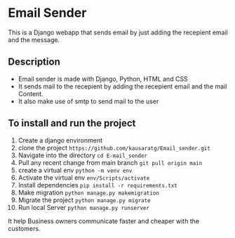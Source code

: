 
# Email Sender
This is a Django webapp that sends email by just adding the recepient email and the message.
## Description
* Email sender is made with Django, Python, HTML and CSS
* It sends mail to the recepient by adding the recepient email and the mail Content.
* It also make use of smtp to send mail to the user
## To install and run the project
1. Create a django environment 
2. clone the project             ```https://github.com/kausaratg/Email_sender.git``` 
3.  Navigate into the directory         ```cd E-mail_sender```
4.  Pull any recent change from main branch     ```git pull origin main```
5.  create a virtual env   ```python -m venv env```
6. Activate the virtual env   ```env/Scripts/activate```
7. Install dependencies  ```pip install -r requirements.txt```
8. Make migration    ```python manage.py makemigration```
9. Migrate the project   ```python manage.py migrate```
10. Run local Server  ```python manage.py runserver```

It help Business owners communicate faster and cheaper with the customers. 
